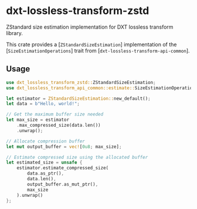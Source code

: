 # dxt-lossless-transform-zstd

ZStandard size estimation implementation for DXT lossless transform library.

This crate provides a [`ZStandardSizeEstimation`] implementation of the 
[`SizeEstimationOperations`] trait from [`dxt-lossless-transform-api-common`].

## Usage

```rust
use dxt_lossless_transform_zstd::ZStandardSizeEstimation;
use dxt_lossless_transform_api_common::estimate::SizeEstimationOperations;

let estimator = ZStandardSizeEstimation::new_default();
let data = b"Hello, world!";

// Get the maximum buffer size needed
let max_size = estimator
    .max_compressed_size(data.len())
    .unwrap();

// Allocate compression buffer
let mut output_buffer = vec![0u8; max_size];

// Estimate compressed size using the allocated buffer
let estimated_size = unsafe {
    estimator.estimate_compressed_size(
        data.as_ptr(), 
        data.len(), 
        output_buffer.as_mut_ptr(),
        max_size
    ).unwrap()
};
```
